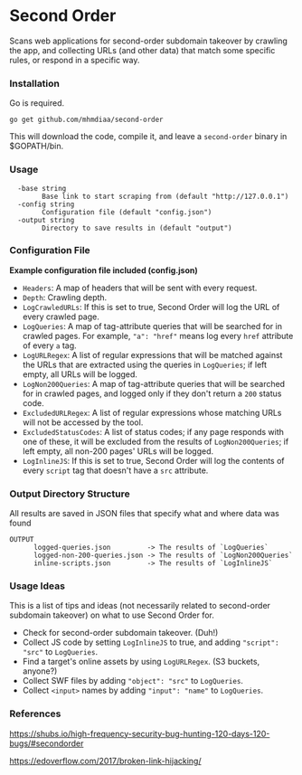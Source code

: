 # Second Order

Scans web applications for second-order subdomain takeover by crawling the app, and collecting URLs (and other data) that match some specific rules, or respond in a specific way.

### Installation
Go is required.
```
go get github.com/mhmdiaa/second-order
```
This will download the code, compile it, and leave a `second-order` binary in $GOPATH/bin.

### Usage
```
  -base string
        Base link to start scraping from (default "http://127.0.0.1")
  -config string
        Configuration file (default "config.json")
  -output string
        Directory to save results in (default "output")
```

### Configuration File
**Example configuration file included (config.json)**
- `Headers`: A map of headers that will be sent with every request.
- `Depth`: Crawling depth.
- `LogCrawledURLs`: If this is set to true, Second Order will log the URL of every crawled page.
- `LogQueries`: A map of tag-attribute queries that will be searched for in crawled pages. For example, `"a": "href"` means log every `href` attribute of every `a` tag.
- `LogURLRegex`: A list of regular expressions that will be matched against the URLs that are extracted using the queries in `LogQueries`; if left empty, all URLs will be logged.
- `LogNon200Queries`: A map of tag-attribute queries that will be searched for in crawled pages, and logged only if they don't return a `200` status code.
- `ExcludedURLRegex`: A list of regular expressions whose matching URLs will not be accessed by the tool.
- `ExcludedStatusCodes`: A list of status codes; if any page responds with one of these, it will be excluded from the results of `LogNon200Queries`; if left empty, all non-200 pages' URLs will be logged.
- `LogInlineJS`: If this is set to true, Second Order will log the contents of every `script` tag that doesn't have a `src` attribute.

### Output Directory Structure
All results are saved in JSON files that specify what and where data was found
```
OUTPUT
      logged-queries.json         -> The results of `LogQueries`
      logged-non-200-queries.json -> The results of `LogNon200Queries`
      inline-scripts.json         -> The results of `LogInlineJS`
```

### Usage Ideas
This is a list of tips and ideas (not necessarily related to second-order subdomain takeover) on what to use Second Order for.
- Check for second-order subdomain takeover. (Duh!)
- Collect JS code by setting `LogInlineJS` to true, and adding `"script": "src"` to `LogQueries`.
- Find a target's online assets by using `LogURLRegex`. (S3 buckets, anyone?)
- Collect SWF files by adding `"object": "src"` to `LogQueries`.
- Collect `<input>` names by adding `"input": "name"` to `LogQueries`.


### References
https://shubs.io/high-frequency-security-bug-hunting-120-days-120-bugs/#secondorder

https://edoverflow.com/2017/broken-link-hijacking/
